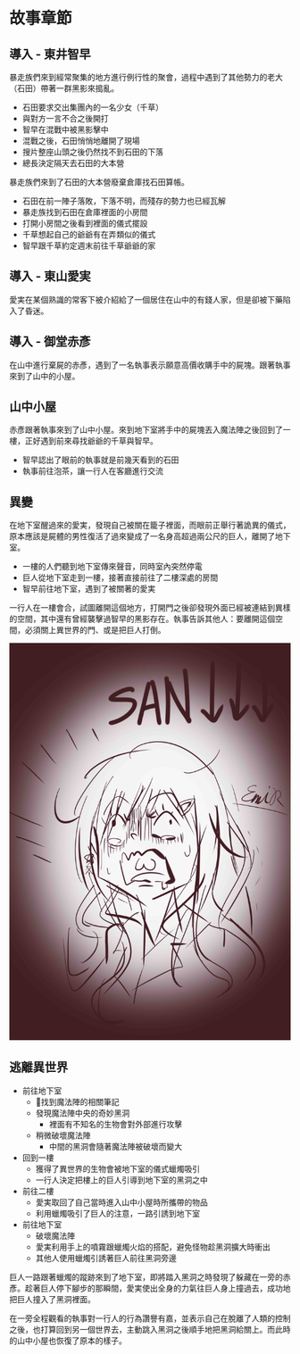 # 故事章節

## 導入 - 東井智早

暴走族們來到經常聚集的地方進行例行性的聚會，過程中遇到了其他勢力的老大（石田）帶著一群黑影來搗亂。

- 石田要求交出集團內的一名少女（千草）
- 與對方一言不合之後開打
- 智早在混戰中被黑影擊中
- 混戰之後，石田悄悄地離開了現場
- 搜片整座山頭之後仍然找不到石田的下落
- 總長決定隔天去石田的大本營

暴走族們來到了石田的大本營廢棄倉庫找石田算帳。

- 石田在前一陣子落敗，下落不明，而殘存的勢力也已經瓦解
- 暴走族找到石田在倉庫裡面的小房間
- 打開小房間之後看到裡面的儀式擺設
- 千草想起自己的爺爺有在弄類似的儀式
- 智早跟千草約定週末前往千草爺爺的家

## 導入 - 東山愛実

愛実在某個熟識的常客下被介紹給了一個居住在山中的有錢人家，但是卻被下藥陷入了昏迷。

## 導入 - 御堂赤彥

在山中進行棄屍的赤彥，遇到了一名執事表示願意高價收購手中的屍塊。跟著執事來到了山中的小屋。

## 山中小屋

赤彥跟著執事來到了山中小屋。來到地下室將手中的屍塊丟入魔法陣之後回到了一樓，正好遇到前來尋找爺爺的千草與智早。

- 智早認出了眼前的執事就是前幾天看到的石田
- 執事前往泡茶，讓一行人在客廳進行交流

## 異變

在地下室醒過來的愛実，發現自己被關在籠子裡面，而眼前正舉行著詭異的儀式，原本應該是屍體的男性復活了過來變成了一名身高超過兩公尺的巨人，離開了地下室。

- 一樓的人們聽到地下室傳來聲音，同時室內突然停電
- 巨人從地下室走到一樓，接著直接前往了二樓深處的房間
- 智早前往地下室，遇到了被關著的愛実

一行人在一樓會合，試圖離開這個地方，打開門之後卻發現外面已經被連結到異樣的空間，其中還有曾經襲擊過智早的黑影存在。執事告訴其他人：要離開這個空間，必須關上異世界的門、或是把巨人打倒。

![san](./images/story-san.jpg)

## 逃離異世界

- 前往地下室
  - 找到魔法陣的相關筆記
  - 發現魔法陣中央的奇妙黑洞
    - 裡面有不知名的生物會對外部進行攻擊
  - 稍微破壞魔法陣
    - 中間的黑洞會隨著魔法陣被破壞而變大
- 回到一樓
  - 獲得了異世界的生物會被地下室的儀式蠟燭吸引
  - 一行人決定把樓上的巨人引導到地下室的黑洞之中
- 前往二樓
  - 愛実取回了自己當時進入山中小屋時所攜帶的物品
  - 利用蠟燭吸引了巨人的注意，一路引誘到地下室
- 前往地下室
  - 破壞魔法陣
  - 愛実利用手上的噴霧跟蠟燭火焰的搭配，避免怪物趁黑洞擴大時衝出
  - 其他人使用蠟燭引誘著巨人前往黑洞旁邊

巨人一路跟著蠟燭的蹤跡來到了地下室，即將踏入黑洞之時發現了躲藏在一旁的赤彥。趁著巨人停下腳步的那瞬間，愛実使出全身的力氣往巨人身上撞過去，成功地把巨人撞入了黑洞裡面。

在一旁全程觀看的執事對一行人的行為讚譽有嘉，並表示自己在脫離了人類的控制之後，也打算回到另一個世界去，主動跳入黑洞之後順手地把黑洞給關上。而此時的山中小屋也恢復了原本的樣子。
